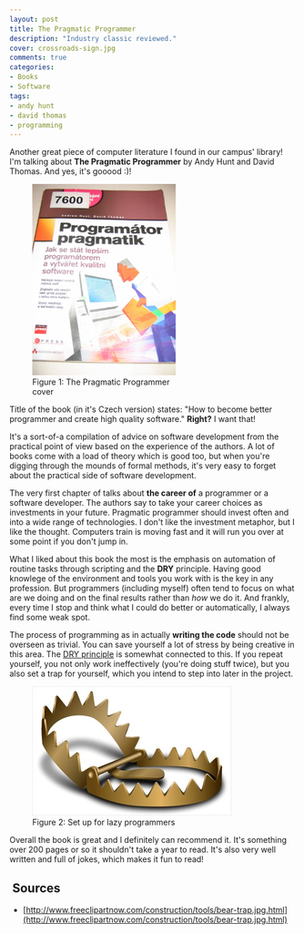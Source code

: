 ```yaml
---
layout: post
title: The Pragmatic Programmer
description: "Industry classic reviewed."
cover: crossroads-sign.jpg
comments: true
categories:
- Books
- Software
tags:
- andy hunt
- david thomas
- programming
---
```

Another great piece of computer literature I found in our campus' library! I'm
talking about **The Pragmatic Programmer** by Andy Hunt and David Thomas. And
yes, it's gooood :)!

<figure class="align-center" style="width: 50%;">
	<a href="/assets/images/posts/pragmatic-programmer.jpg">
        <img src="/assets/images/posts/pragmatic-programmer.jpg"
             alt="The book cover">
    </a>
	<figcaption>
        Figure 1: The Pragmatic Programmer cover
    </figcaption>
</figure>

Title of the book (in it's Czech version) states: "How to become better
programmer and create high quality software." **Right?** I want that!

It's a sort-of-a compilation of advice on software development from the
practical point of view based on the experience of the authors. A lot of books
come with a load of theory which is good too, but when you're digging through
the mounds of formal methods, it's very easy to forget about the practical side
of software development.

The very first chapter of talks about **the career of** a programmer or a
software developer. The authors say to take your career choices as investments
in your future. Pragmatic programmer should invest often and into a wide range
of technologies. I don't like the investment metaphor, but I like the thought.
Computers train is moving fast and it will run you over at some point if you
don't jump in.

What I liked about this book the most is the emphasis on automation of routine
tasks through scripting and the **DRY** principle. Having good knowlege of the
environment and tools you work with is the key in any profession. But
programmers (including myself) often tend to focus on what are we doing and on
the final results rather than _how_ we do it. And frankly, every time I stop
and think what I could do better or automatically, I always find some weak
spot.

The process of programming as in actually **writing the code** should not be
overseen as trivial. You can save yourself a lot of stress by being creative in
this area. The [DRY
principle](http://en.wikipedia.org/wiki/Don%27t_repeat_yourself) is somewhat
connected to this. If you repeat yourself, you not only work ineffectively
(you're doing stuff twice), but you also set a trap for yourself, which you
intend to step into later in the project.

<figure class="align-center">
	<a href="/assets/images/posts/bear-trap.jpg">
        <img src="/assets/images/posts/bear-trap.jpg"
             alt="A bear trap">
    </a>
	<figcaption>
        Figure 2: Set up for lazy programmers
    </figcaption>
</figure>

Overall the book is great and I definitely can recommend it. It's something
over 200 pages or so it shouldn't take a year to read. It's also very well
written and full of jokes, which makes it fun to read!

##  Sources
- [http://www.freeclipartnow.com/construction/tools/bear-trap.jpg.html](http://www.freeclipartnow.com/construction/tools/bear-trap.jpg.html)


